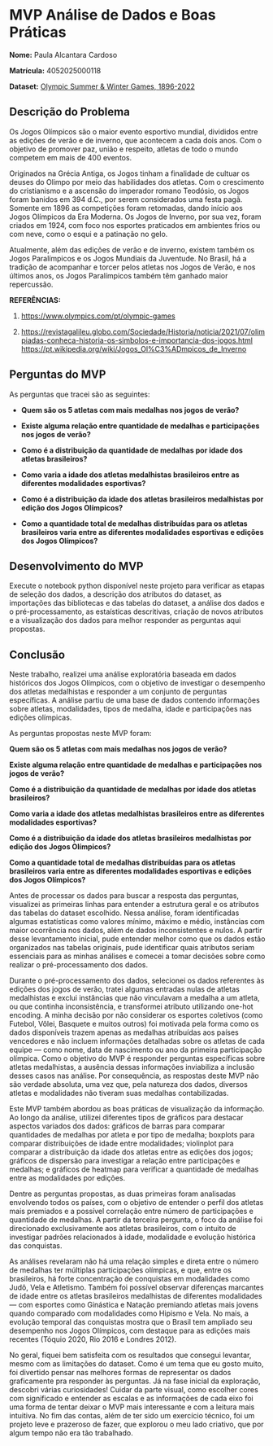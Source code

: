 # MVP Análise de Dados e Boas Práticas

**Nome:** Paula Alcantara Cardoso

**Matrícula:** 4052025000118

**Dataset:** [Olympic Summer & Winter Games, 1896-2022](https://www.kaggle.com/datasets/piterfm/olympic-games-medals-19862018)

## Descrição do Problema

Os Jogos Olímpicos são o maior evento esportivo mundial, divididos entre as edições de verão e de inverno, que acontecem a cada dois anos. Com o objetivo de promover paz, união e respeito, atletas de todo o mundo competem em mais de 400 eventos.

Originados na Grécia Antiga, os Jogos tinham a finalidade de cultuar os deuses do Olimpo por meio das habilidades dos atletas. Com o crescimento do cristianismo e a ascensão do imperador romano Teodósio, os Jogos foram banidos em 394 d.C., por serem considerados uma festa pagã. Somente em 1896 as competições foram retomadas, dando início aos Jogos Olímpicos da Era Moderna. Os Jogos de Inverno, por sua vez, foram criados em 1924, com foco nos esportes praticados em ambientes frios ou com neve, como o esqui e a patinação no gelo.

Atualmente, além das edições de verão e de inverno, existem também os Jogos Paralímpicos e os Jogos Mundiais da Juventude. No Brasil, há a tradição de acompanhar e torcer pelos atletas nos Jogos de Verão, e nos últimos anos, os Jogos Paralímpicos também têm ganhado maior repercussão.

**REFERÊNCIAS:**

1.  https://www.olympics.com/pt/olympic-games

2.  https://revistagalileu.globo.com/Sociedade/Historia/noticia/2021/07/olimpiadas-conheca-historia-os-simbolos-e-importancia-dos-jogos.html
https://pt.wikipedia.org/wiki/Jogos_Ol%C3%ADmpicos_de_Inverno

## Perguntas do MVP

As perguntas que tracei são as seguintes:
- **Quem são os 5 atletas com mais medalhas nos jogos de verão?**

- **Existe alguma relação entre quantidade de medalhas e participações nos jogos de verão?**

- **Como é a distribuição da quantidade de medalhas por idade dos atletas brasileiros?**

- **Como varia a idade dos atletas medalhistas brasileiros entre as diferentes modalidades esportivas?**

- **Como é a distribuição da idade dos atletas brasileiros medalhistas por edição dos Jogos Olímpicos?**

- **Como a quantidade total de medalhas distribuídas para os atletas brasileiros varia entre as diferentes modalidades esportivas e edições dos Jogos Olímpicos?**

## Desenvolvimento do MVP

Execute o notebook python disponível neste projeto para verificar as etapas de seleção dos dados, a descrição dos atributos do dataset, as importações das bibliotecas e das tabelas do dataset, a análise dos dados e o pré-processamento, as estaísticas descritivas, criação de novos atributos e a visualização dos dados para melhor responder as perguntas aqui propostas.

## Conclusão
Neste trabalho, realizei uma análise exploratória baseada em dados históricos dos Jogos Olímpicos, com o objetivo de investigar o desempenho dos atletas medalhistas e responder a um conjunto de perguntas específicas. A análise partiu de uma base de dados contendo informações sobre atletas, modalidades, tipos de medalha, idade e participações nas edições olímpicas.

As perguntas propostas neste MVP foram:

**Quem são os 5 atletas com mais medalhas nos jogos de verão?**

**Existe alguma relação entre quantidade de medalhas e participações nos jogos de verão?**

**Como é a distribuição da quantidade de medalhas por idade dos atletas brasileiros?**

**Como varia a idade dos atletas medalhistas brasileiros entre as diferentes modalidades esportivas?**

**Como é a distribuição da idade dos atletas brasileiros medalhistas por edição dos Jogos Olímpicos?**

**Como a quantidade total de medalhas distribuídas para os atletas brasileiros varia entre as diferentes modalidades esportivas e edições dos Jogos Olímpicos?**

Antes de processar os dados para buscar a resposta das perguntas, visualizei as primeiras linhas para entender a estrutura geral e os atributos das tabelas do dataset escolhido. Nessa análise, foram identificadas algumas estatísticas como valores mínimo, máximo e médio, instâncias com maior ocorrência nos dados, além de dados inconsistentes e nulos. A partir desse levantamento inicial, pude entender melhor como que os dados estão organizados nas tabelas originais, pude identificar quais atributos seriam essenciais para as minhas análises e comecei a tomar decisões sobre como realizar o pré-processamento dos dados.

Durante o pré-processamento dos dados, selecionei os dados referentes às edições dos jogos de verão, tratei algumas entradas nulas de atletas medalhistas e exclui instâncias que não vinculavam a medalha a um atleta, ou que continha inconsistência, e transformei atributo utilizando one-hot encoding. A minha decisão por não considerar os esportes coletivos (como Futebol, Vôlei, Basquete e muitos outros) foi motivada pela forma como os dados disponíveis trazem apenas as medalhas atribuídas aos países vencedores e não incluem informações detalhadas sobre os atletas de cada equipe — como nome, data de nascimento ou ano da primeira participação olímpica. Como o objetivo do MVP é responder perguntas específicas sobre atletas medalhistas, a ausência dessas informações inviabiliza a inclusão desses casos nas análise. Por consequência, as respostas deste MVP não são verdade absoluta, uma vez que, pela natureza dos dados, diversos atletas e modalidades não tiveram suas medalhas contabilizadas.

Este MVP também abordou as boas práticas de visualização da informação. Ao longo da análise, utilizei diferentes tipos de gráficos para destacar aspectos variados dos dados: gráficos de barras para comparar quantidades de medalhas por atleta e por tipo de medalha; boxplots para comparar distribuições de idade entre modalidades; violinplot para comparar a distribuição da idade dos atletas entre as edições dos jogos; gráficos de dispersão para investigar a relação entre participações e medalhas; e gráficos de heatmap para verificar a quantidade de medalhas entre as modalidades por edições.

Dentre as perguntas propostas, as duas primeiras foram analisadas envolvendo todos os países, com o objetivo de entender o perfil dos atletas mais premiados e a possível correlação entre número de participações e quantidade de medalhas. A partir da terceira pergunta, o foco da análise foi direcionado exclusivamente aos atletas brasileiros, com o intuito de investigar padrões relacionados à idade, modalidade e evolução histórica das conquistas.

As análises revelaram não há uma relação simples e direta entre o número de medalhas ter múltiplas participações olímpicas, e que, entre os brasileiros, há forte concentração de conquistas em modalidades como Judô, Vela e Atletismo. Também foi possível observar diferenças marcantes de idade entre os atletas brasileiros medalhistas de diferentes modalidades — com esportes como Ginástica e Natação premiando atletas mais jovens quando comparado com modalidades como Hipismo e Vela. No mais, a evolução temporal das conquistas mostra que o Brasil tem ampliado seu desempenho nos Jogos Olímpicos, com destaque para as edições mais recentes (Tóquio 2020, Rio 2016 e Londres 2012).

No geral, fiquei bem satisfeita com os resultados que consegui levantar, mesmo com as limitações do dataset. Como é um tema que eu gosto muito, foi divertido pensar nas melhores formas de representar os dados graficamente pra responder às perguntas. Já na fase inicial da exploração, descobri várias curiosidades! Cuidar da parte visual, como escolher cores com significado e entender as escalas e as informações de cada eixo foi uma forma de tentar deixar o MVP mais interessante e com a leitura mais intuitiva. No fim das contas, além de ter sido um exercício técnico, foi um projeto leve e prazeroso de fazer, que explorou o meu lado criativo, que por algum tempo não era tão trabalhado.
